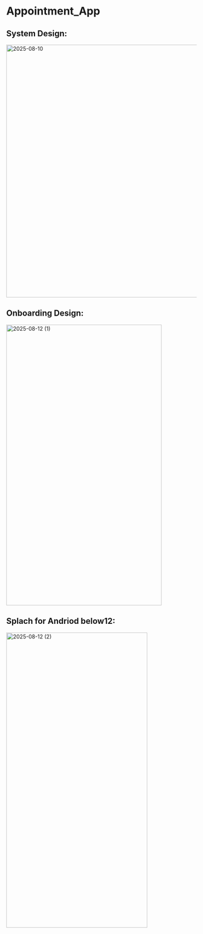 # Appointment_App

## System Design:
<img width="812" height="669" alt="2025-08-10" src="https://github.com/user-attachments/assets/bc3acaf7-ab1b-44a1-8df2-40ec3983d400" />

## Onboarding Design:
<img width="411" height="743" alt="2025-08-12 (1)" src="https://github.com/user-attachments/assets/616d35c2-dbcd-49a4-bb25-387684728b77" />

## Splach for Andriod below12:
<img width="373" height="781" alt="2025-08-12 (2)" src="https://github.com/user-attachments/assets/25229b81-fca1-41cf-bd65-f303b61417da" />
